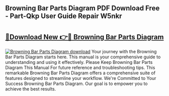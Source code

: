 ## Browning Bar Parts Diagram PDF Download Free - Part-Qkp User Guide Repair W5nkr

# <h2><a href="http://dfunuui.blite.top/?on=Browning+Bar+Parts+Diagram">🔗Download New 👉🔴 Browning Bar Parts Diagram</a></h2>

[![Browning Bar Parts Diagram download](https://i.imgur.com/lujVjoI.png)](http://dfunuui.blite.top/?on=Browning+Bar+Parts+Diagram)
Your journey with the Browning Bar Parts Diagram starts here. This manual is your comprehensive guide to understanding and using it effectively. Please Keep Browning Bar Parts Diagram This Manual For future reference and troubleshooting tips. This remarkable Browning Bar Parts Diagram offers a comprehensive suite of features designed to streamline your workflow. We're Committed to Your Success Browning Bar Parts Diagram. Our goal is to empower you to achieve the best results.
